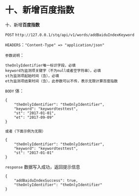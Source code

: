 # 十、新增百度指数

十、新增**百度指数**

`POST` `http://127.0.0.1/stq/api/v1/words/addBaiduIndexKeyword`

`HEADERS`：`"Content-Type" => "application/json"`

`参数说明`：

```text
theOnlyIdentifier唯一标识字段，必填
keyword为监测项关键字（不为null或者空字符串），必填
st为监测项起始时间（含），必填
et为监测项结束时间（含），此参数可以不传，表示无限计算百度指数
```

`BODY` 体：

```text
{
    "theOnlyIdentifier": "theOnlyIdentifier",
    "keyword": "keywordtesttest",
    "st": "2017-01-01",
    "et": "2017-09-09"
}

或者（下面示例为无限）

{
    "theOnlyIdentifier": "theOnlyIdentifier",
    "keyword": "keywordtesttest",
    "st": "2017-01-01"
}
```

`response` 数据写入成功，返回提示信息

```text
{
    "addBaiduIndexSuccess": true,
    "theOnlyIdentifier": "theOnlyIdentifier"
}
```

